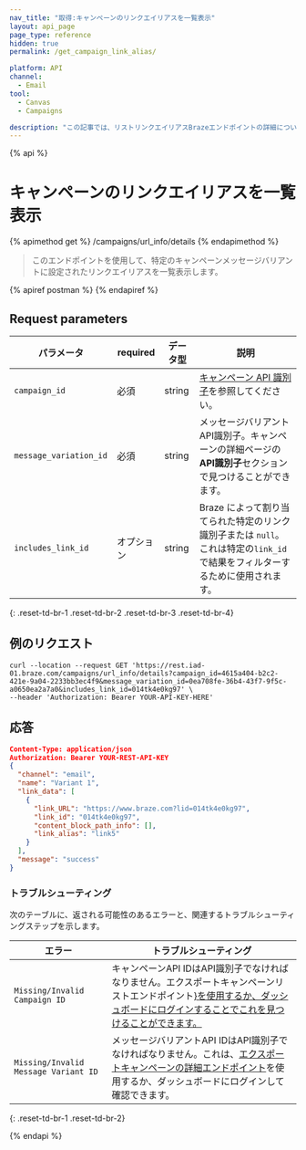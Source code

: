 ```yaml
---
nav_title: "取得:キャンペーンのリンクエイリアスを一覧表示"
layout: api_page
page_type: reference
hidden: true
permalink: /get_campaign_link_alias/

platform: API
channel:
  - Email
tool:
  - Canvas
  - Campaigns

description: "この記事では、リストリンクエイリアスBrazeエンドポイントの詳細について説明します。"
---
```

{% api %}
# キャンペーンのリンクエイリアスを一覧表示
{% apimethod get %}
/campaigns/url_info/details
{% endapimethod %}

> このエンドポイントを使用して、特定のキャンペーンメッセージバリアントに設定されたリンクエイリアスを一覧表示します。

{% apiref postman %} {% endapiref %}

## Request parameters

| パラメータ | required | データ型 | 説明 |
|---|---|---|---|
| `campaign_id`  | 必須 | string | [キャンペーン API 識別子]({{site.baseurl}}/api/identifier_types/#campaign-api-identifier)を参照してください。|
| `message_variation_id `  |  必須 | string | メッセージバリアントAPI識別子。キャンペーンの詳細ページの**API識別子**セクションで見つけることができます。 |
| `includes_link_id` | オプション | string | Braze によって割り当てられた特定のリンク識別子または `null`。これは特定の`link_id`で結果をフィルターするために使用されます。 |
{: .reset-td-br-1 .reset-td-br-2 .reset-td-br-3 .reset-td-br-4}

## 例のリクエスト
```
curl --location --request GET 'https://rest.iad-01.braze.com/campaigns/url_info/details?campaign_id=4615a404-b2c2-421e-9a04-2233bb3ec4f9&message_variation_id=0ea708fe-36b4-43f7-9f5c-a0650ea2a7a0&includes_link_id=014tk4e0kg97' \
--header 'Authorization: Bearer YOUR-API-KEY-HERE'
```

## 応答

```json
Content-Type: application/json
Authorization: Bearer YOUR-REST-API-KEY
{
  "channel": "email",
  "name": "Variant 1",
  "link_data": [
    {
      "link_URL": "https://www.braze.com?lid=014tk4e0kg97",
      "link_id": "014tk4e0kg97",
      "content_block_path_info": [],
      "link_alias": "link5"
    }
  ],
  "message": "success"
}
```

### トラブルシューティング

次のテーブルに、返される可能性のあるエラーと、関連するトラブルシューティングステップを示します。

| エラー | トラブルシューティング |
| --- | --- |
| `Missing/Invalid Campaign ID` | キャンペーンAPI IDはAPI識別子でなければなりません。エクスポートキャンペーンリストエンドポイント[}を使用するか、ダッシュボードにログインすることでこれを見つけることができます。]({{site.baseurl}}/api/endpoints/export/campaigns/get_campaigns/) |
| `Missing/Invalid Message Variant ID` | メッセージバリアントAPI IDはAPI識別子でなければなりません。これは、[エクスポートキャンペーンの詳細エンドポイント]({{site.baseurl}}/api/endpoints/export/campaigns/get_campaign_details/)を使用するか、ダッシュボードにログインして確認できます。 |
{: .reset-td-br-1 .reset-td-br-2}


{% endapi %}
